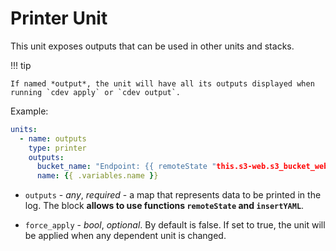 # Printer Unit

This unit exposes outputs that can be used in other units and stacks.

!!! tip

    If named *output*, the unit will have all its outputs displayed when running `cdev apply` or `cdev output`. 

Example:

```yaml
units:
  - name: outputs
    type: printer
    outputs:
      bucket_name: "Endpoint: {{ remoteState "this.s3-web.s3_bucket_website_endpoint" }}"
      name: {{ .variables.name }}
```

* `outputs` - *any*, *required* - a map that represents data to be printed in the log. The block **allows to use functions `remoteState` and `insertYAML`**.

* `force_apply` - *bool*, *optional*. By default is false. If set to true, the unit will be applied when any dependent unit is changed.



